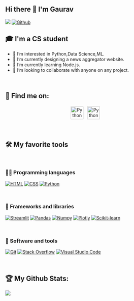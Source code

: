 ## Hi there 👋 I'm Gaurav
![](https://visitor-badge.laobi.icu/badge?page_id=gaurav-poudel.gaurav-poudel) [![Github](https://img.shields.io/github/followers/gaurav-poudel?label=Followers&logo=Github)](https://github.com/gaurav-poudel)




## 🎓 I'm a CS student
- 👀 I’m interested in Python,Data Science,ML.
- 🔭 I’m currently designing a news aggregator website.
- 🌱 I’m currently learning Node.js. 
- 👯 I’m looking to collaborate with anyone on any project.

<br/>

## :email: Find me on:

<p align="center">
 <a href="https://www.linkedin.com/in/gaurav-poudel-76645a12b/" target="_blank" rel="noopener noreferrer"> <img src="https://www.google.com/search?q=linkedin+logo+image&sxsrf=AOaemvINzZhQQpOmovzcAYACsEPnCf6e4A:1642589212902&tbm=isch&source=iu&ictx=1&vet=1&fir=JdyXos__tp7KHM%252CvLBuaTBzrfpOUM%252C_%253BPYFnSk-Sl06DFM%252ClJtE7E84wMpehM%252C_%253BEzDqBHyalMoQZM%252CroExeEd-RTmcvM%252C_%253BtBdjrFxq08ZZFM%252ClJtE7E84wMpehM%252C_%253BRY9C4agbwgVscM%252CM0HpJPjbeFRb6M%252C_%253B1BS06211FyEbqM%252Cz2ZV4YCtngaFLM%252C_%253BUVFSabC2FwilhM%252Cz2ZV4YCtngaFLM%252C_%253BY7cRQM103LNiMM%252Cg8srrRYjQ5X80M%252C_%253BIau254bZ9QzlmM%252CV5tIJnMFBjJriM%252C_%253BjQ5wi4QlvijGiM%252CH6_ZsOui2o_2MM%252C_%253BuNEumJNQrTupIM%252Ct-UBfDlyl10ZtM%252C_%253BjW6SEtWWMf_6FM%252COZMeTYhqvpcQIM%252C_%253BernLeyzUCwyXGM%252CehgKIKEfe06raM%252C_%253BxcSX3W2TcwJNiM%252CNdgg4zIj-3zdZM%252C_&usg=AI4_-kT8YoNVetV1T2lvdTyQXCNkgbke8A&sa=X&ved=2ahUKEwj8sq_U0b31AhVNyYsBHXr-DqIQ9QF6BAgEEAE#imgrc=eZhkN9NwNWP6vM" alt="Python" height="40" style="vertical-align:top; margin:4px"></a>
 <a href="gauravpoudel83@gmail.com"> <img src="https://cdn.jsdelivr.net/npm/simple-icons@v3/icons/gmail.svg" alt="Python" height="40" style="vertical-align:top; margin:4px"></a> 
</p>
<br/>

## 🛠️ My favorite tools
<br/>

### 👨‍💻 Programming languages

<p>
     <a href="https://github.com/search?q=user%3aaayamdahal+language%3Ahtml"><img alt="HTML" src="https://img.shields.io/badge/html5-%23E34F26.svg?style=for-the-badge&logo=html5&logoColor=white"></a>
    <a href="https://github.com/search?q=user%3aaayamdahal+language%3Acss"><img alt="CSS" src="https://img.shields.io/badge/css3-%231572B6.svg?style=for-the-badge&logo=css3&logoColor=white"></a>
    <a href="https://github.com/search?q=user%3aaayamdahal+language%3Apython"><img alt="Python" src="https://img.shields.io/badge/python-3670A0?style=for-the-badge&logo=python&logoColor=ffdd54"></a>
    
</p>
<br />

### 🧰 Frameworks and libraries

<p>
    <a href="#"><img alt="Streamlit" src="https://img.shields.io/badge/streamlit-%23563D7C.svg?style=for-the-badge&logo=streamlit&logoColor=white"></a>
    <a href="#"><img alt="Pandas" src="https://img.shields.io/badge/pandas-%23563D7C.svg?style=for-the-badge&logo=pandas&logoColor=white"></a>
    <a href="#"><img alt="Numpy" src="https://img.shields.io/badge/numpy-%23563D7C.svg?style=for-the-badge&logo=numpy&logoColor=white"></a>
    <a href="#"><img alt="Plotly" src="https://img.shields.io/badge/Plotly-%23563D7C.svg?style=for-the-badge&logo=Plotly&logoColor=white"></a>
    <a href="#"><img alt="Scikit-learn" src="https://img.shields.io/badge/Scikit-learn-%23563D7C.svg?style=for-the-badge&logo=Scikit-learn&logoColor=white"></a>

 
</p>
<br />


### 🔧 Software and tools

<p>
    <a href="#"><img alt="Git" src="https://img.shields.io/badge/git-%23F05033.svg?style=for-the-badge&logo=git&logoColor=white"></a>
    <a href="#"><img alt="Stack Overflow" src="https://img.shields.io/badge/-Stackoverflow-FE7A16?style=for-the-badge&logo=stack-overflow&logoColor=white"></a>
    <a href="#"><img alt="Visual Studio Code" src="https://img.shields.io/badge/Visual%20Studio%20Code-0078d7.svg?style=for-the-badge&logo=visual-studio-code&logoColor=white"></a>
</p>
<br />



## :trophy: My Github Stats:

<a href="https://github-readme-stats.vercel.app/api/top-langs/?username=gaurav-poudel&hide=php&theme=tokyonight">
  <img align="left" src="https://github-readme-stats.vercel.app/api/top-langs/?username=gaurav-poudel&hide=php&theme=tokyonight" />
</a>
</div>



[mail]: gauravpoudel83@gmail.com
[linkedin]: https://www.linkedin.com/in/gaurav-poudel-76645a12b/


